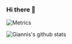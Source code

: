 ### Hi there 👋

![Metrics](https://metrics.lecoq.io/iamgiannisx?template=classic&languages=1&gists=1&isocalendar=1&activity=1&pagespeed=1&isocalendar.duration=half-year&languages.limit=8&languages.sections=most-used&languages.colors=github&languages.threshold=0%25&languages.indepth=false&languages.recent.load=300&languages.recent.days=14&activity.limit=5&activity.load=300&activity.days=14&activity.filter=all&activity.visibility=all&activity.timestamps=false&pagespeed.url=https%3A%2F%2Fgiannis.dev&pagespeed.detailed=false&pagespeed.screenshot=false&config.timezone=Europe%2FAthens)

<!--
**iamgiannisx/iamgiannisx** is a ✨ _special_ ✨ repository because its `README.md` (this file) appears on your GitHub profile.

Here are some ideas to get you started:

- 🔭 I’m currently working on ...
- 🌱 I’m currently learning ...
- 👯 I’m looking to collaborate on ...
- 🤔 I’m looking for help with ...
- 💬 Ask me about ...
- 📫 How to reach me: ...
- 😄 Pronouns: ...
- ⚡ Fun fact: ...
-->

![Giannis's github stats](https://github-readme-stats.vercel.app/api?username=iamgiannisx&show_icons=true&theme=merko)
